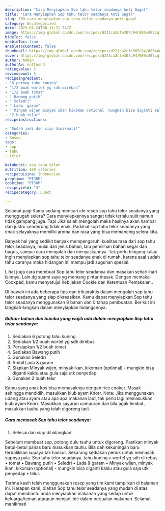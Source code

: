 ```yaml
---
description: "Cara Menyiapkan Sop tahu telor seadanya Anti Gagal"
title: "Cara Menyiapkan Sop tahu telor seadanya Anti Gagal"
slug: 139-cara-menyiapkan-sop-tahu-telor-seadanya-anti-gagal
category: Uncategorized
date: 2023-01-24T08:11:31.747Z
image: https://img-global.cpcdn.com/recipes/d221ca2cfe307c94/680x482cq70/sop-tahu-telor-seadanya-foto-resep-utama.jpg
hideToc: false
enableToc: true
enableTocContent: false
thumbnail: https://img-global.cpcdn.com/recipes/d221ca2cfe307c94/680x482cq70/sop-tahu-telor-seadanya-foto-resep-utama.jpg
cover: https://img-global.cpcdn.com/recipes/d221ca2cfe307c94/680x482cq70/sop-tahu-telor-seadanya-foto-resep-utama.jpg
author: Admin
authorAv: notfound
ratingvalue: 5
reviewcount: 5
recipeingredient:
- "6 potong tahu kuning"
- "1/2 buah wortel yg sdh direbus"
- "1/2 buah tomat"
- " Bawang putih"
- " Seledri"
- " Lada  garam"
- " Minyak wijen minyak ikan kikoman optional  mungkin bisa diganti kaldu atau gula saja utk penyedap"
- "2 buah telur"
recipeinstructions:

- "Sudah jadi dan siap dinikmati!"
categories:
- Resep
tags:
- sop
- tahu
- telor

katakunci: sop tahu telor 
nutrition: 109 calories
recipecuisine: Indonesian
preptime: "PT36M"
cooktime: "PT38M"
recipeyield: "3"
recipecategory: Lunch

---
```



Selamat pagi Kamu sedang mencari ide resep sop tahu telor seadanya yang menggugah selera? Cara menyiapkannya sangat tidak terlalu sulit namun tidak gampang juga. Tapi Jika salah mengolah maka hasilnya akan hambar dan justru cenderung tidak enak. Padahal sop tahu telor seadanya yang enak selayaknya memiliki aroma dan rasa yang bisa memancing selera kita.


Banyak hal yang sedikit banyak mempengaruhi kualitas rasa dari sop tahu telor seadanya, mulai dari jenis bahan, lalu pemilihan bahan segar dan bagus, sampai cara mengolah dan menyajikannya. Tak perlu bingung kalau ingin menyiapkan sop tahu telor seadanya enak di rumah, karena asal sudah tahu caranya maka hidangan ini mampu jadi suguhan spesial.

Lihat juga cara membuat Sop tahu telor seadanya dan masakan sehari-hari lainnya. Lain dg suami saya yg memang pintar masak. Dengan memakai Cookpad, kamu menyetujui Kebijakan Cookie dan Ketentuan Pemakaian..


Di bawah ini ada beberapa tips dan trik praktis dalam mengolah sop tahu telor seadanya yang siap dikreasikan. Kamu dapat menyiapkan Sop tahu telor seadanya menggunakan 8 bahan dan 0 tahap pembuatan. Berikut ini langkah-langkah dalam menyiapkan hidangannya.

<!--inarticleads1-->

##### Bahan-bahan dan bumbu yang wajib ada dalam menyiapkan Sop tahu telor seadanya:

1. Sediakan 6 potong tahu kuning
1. Sediakan 1/2 buah wortel yg sdh direbus
1. Persiapkan 1/2 buah tomat
1. Sediakan  Bawang putih
1. Gunakan  Seledri
1. Ambil  Lada &amp; garam
1. Siapkan  Minyak wijen, minyak ikan, kikoman (optional) - mungkin bisa diganti kaldu atau gula saja utk penyedap
1. Gunakan 2 buah telur


Kamu yang anak kos bisa memasaknya dengan rice cooker. Masak sehingga mendidih, masukkan kiub ayam Knorr. Nota: Jika menggunakan udang atau ayam atau apa apa makanan laut, tak perlu lagi memasukkan kiub ayam Knorr. Masukkan sayuran campuran dan bila agak lembut, masukkan tauhu yang telah digoreng tadi. 

<!--inarticleads2-->

##### Cara memasak Sop tahu telor seadanya:


1. Selesai dan siap dihidangkan!

Sebelum membuat sup, potong dulu tauhu untuk digoreng. Pastikan minyak betul-betul panas baru masukkan tauhu. Bila dah kekuningan baru terbalikkan supaya tak hancur. Sekarang sediakan periuk untuk memasak supnya pula. Sop tahu telor seadanya. tahu kuning • wortel yg sdh di rebus • tomat • Bawang putih • Seledri • Lada &amp; garam • Minyak wijen, minyak ikan, kikoman (optional) - mungkin bisa diganti kaldu atau gula saja utk penyedap • telur. 

Terima kasih telah menggunakan resep yang tim kami tampilkan di halaman ini. Harapan kami, olahan Sop tahu telor seadanya yang mudah di atas dapat membantu anda menyiapkan makanan yang sedap untuk keluarga/teman ataupun menjadi ide dalam berjualan makanan. Selamat menikmati
